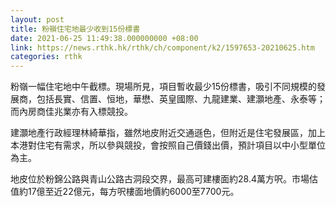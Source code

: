 ```yaml
---
layout: post
title: 粉嶺住宅地最少收到15份標書
date: 2021-06-25 11:49:38.000000000 +08:00
link: https://news.rthk.hk/rthk/ch/component/k2/1597653-20210625.htm
categories: rthk
---
```


粉嶺一幅住宅地中午截標。現場所見，項目暫收最少15份標書，吸引不同規模的發展商，包括長實、信置、恒地，華懋、英皇國際、九龍建業、建灝地產、永泰等；而內房商佳兆業亦有入標競投。

建灝地產行政經理林綺華指，雖然地皮附近交通遜色，但附近是住宅發展區，加上本港對住宅有需求，所以參與競投，會按照自己價錢出價，預計項目以中小型單位為主。

地皮位於粉錦公路與青山公路古洞段交界，最高可建樓面約28.4萬方呎。市場估值約17億至近22億元，每方呎樓面地價約6000至7700元。
